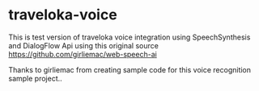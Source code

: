 # traveloka-voice

This is test version of traveloka voice integration using SpeechSynthesis and DialogFlow Api using this original source https://github.com/girliemac/web-speech-ai

Thanks to girliemac from creating sample code for this voice recognition sample project..




